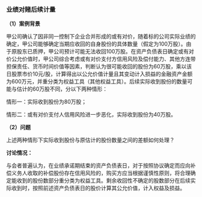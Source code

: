 ### 业绩对赌后续计量

**（1）案例背景**

甲公司确认了因非同一控制下企业合并形成的或有对价，随着标的公司实际业绩的确定，甲公司能够确定当期应收回的自身股份的具体数量（假定为100万股）。由于原股东已质押，甲公司预计可能无法收回100万股。在资产负债表日确定或有对价公允价值时，甲公司综合考虑或有对价支付方信用风险及偿付能力、其他方连带担保责任、货币时间价值等因素，判断认为很可能收回的股份为60万股，乘以该日股票市价10元/股，计算得出以公允价值计量且其变动计入损益的金融资产金额为600万元，并重分类为权益工具（其他权益工具）。后续实际收到股份的数量可能与估计的60万股不同，分以下两种情形：

情形一：实际收到股份为80万股；

情形二：或有对价支付人信用风险进一步恶化，实际收到股份为40万股。

**（2）问题**

上述两种情形下实际收到股份与原估计的股份数量之间的差额如何处理？

**讨论情况：**

与会者普遍认为，在业绩承诺期结束的资产负债表日，对于按照协议确定而应向补偿义务人收取的补偿股份存在信用风险的，购买方应当根据谨慎性原则，将合理确定能收到的股份数部分重分类为权益工具。剩余收回性不确定的股数部分在后续实际收到时，按照前述资产负债表日的股价计算其公允价值，计入权益及损益。